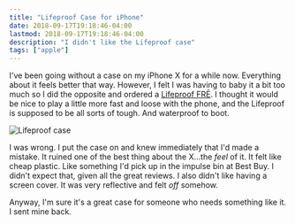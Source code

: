 ```yaml
---
title: "Lifeproof Case for iPhone"
date: 2018-09-17T19:18:46-04:00
lastmod: 2018-09-17T19:18:46-04:00
description: "I didn't like the Lifeproof case"
tags: ["apple"]
---
```


I've been going without a case on my iPhone X for a while now. Everything about it feels better that way. However, I felt I was having to baby it a bit too much so I did the opposite and ordered a [Lifeproof FRĒ](https://www.lifeproof.com/en-us/iphone-x/fre-for-iphone-x/lpfr-apl-iphn17.html). I thought it would be nice to play a little more fast and loose with the phone, and the Lifeproof is supposed to be all sorts of tough. And waterproof to boot.

![Lifeproof case](/img/2018/2018-09-17_lifeproof.jpg "Lifeproof case")

I was wrong. I put the case on and knew immediately that I'd made a mistake. It ruined one of the best thing about the X...the _feel_ of it. It felt like cheap plastic. Like something I'd pick up in the impulse bin at Best Buy. I didn't expect that, given all the great reviews. I also didn't like having a screen cover. It was very reflective and felt _off_ somehow.

Anyway, I'm sure it's a great case for someone who needs something like it. I sent mine back.


